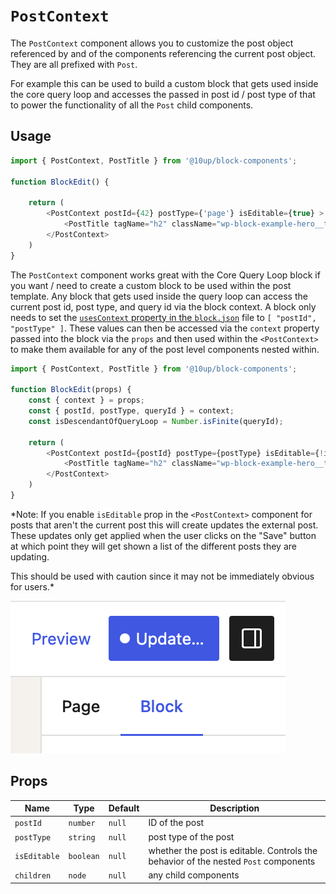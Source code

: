 # `PostContext`

The `PostContext` component allows you to customize the post object referenced by and of the components referencing the current post object. They are all prefixed with `Post`.

For example this can be used to build a custom block that gets used inside the core query loop and accesses the passed in post id / post type of that to power the functionality of all the `Post` child components.

## Usage

```js
import { PostContext, PostTitle } from '@10up/block-components';

function BlockEdit() {

    return (
        <PostContext postId={42} postType={'page'} isEditable={true} >
            <PostTitle tagName="h2" className="wp-block-example-hero__title" />
        </PostContext>
    )
}
```

The `PostContext` component works great with the Core Query Loop block if you want / need to create a custom block to be used within the post template. Any block that gets used inside the query loop can access the current post id, post type, and query id via the block context. A block only needs to set the [`usesContext` property in the `block.json`](https://developer.wordpress.org/block-editor/reference-guides/block-api/block-metadata/#context) file to `[ "postId", "postType" ]`. These values can then be accessed via the `context` property passed into the block via the `props` and then used within the `<PostContext>` to make them available for any of the post level components nested within.

```js
import { PostContext, PostTitle } from '@10up/block-components';

function BlockEdit(props) {
    const { context } = props;
    const { postId, postType, queryId } = context;
    const isDescendantOfQueryLoop = Number.isFinite(queryId);

    return (
        <PostContext postId={postId} postType={postType} isEditable={!isDescendantOfQueryLoop}>
            <PostTitle tagName="h2" className="wp-block-example-hero__title" />
        </PostContext>
    )
}
```

*Note: If you enable `isEditable` prop in the `<PostContext>` component for posts that aren't the current post this will create updates the external post. These updates only get applied when the user clicks on the "Save" button at which point they will get shown a list of the different posts they are updating.

This should be used with caution since it may not be immediately obvious for users.*

![Block Editor Save button showing an indicator for unsaved external changes](../../images/block-editor-unsaved-external-change.png)

## Props

| Name       | Type              | Default  |  Description                                                   |
| ---------- | ----------------- | -------- | -------------------------------------------------------------- |
| `postId` | `number` | `null` | ID of the post |
| `postType` | `string` | `null` | post type of the post |
| `isEditable` | `boolean` | `null` | whether the post is editable. Controls the behavior of the nested `Post` components |
| `children` | `node` | `null` | any child components |
